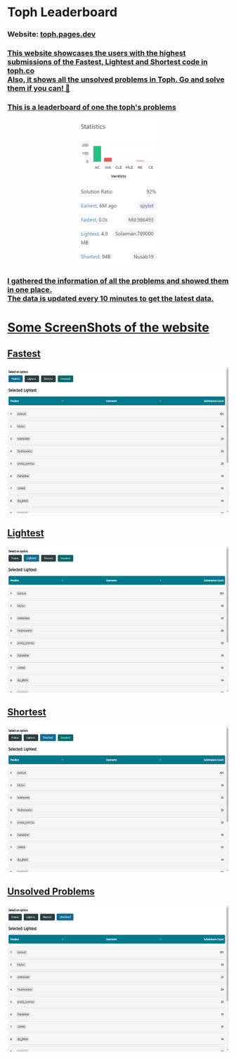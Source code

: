 <h1>Toph Leaderboard</h1>
<h3>Website: <a href="https://toph.pages.dev">toph.pages.dev </h3>
<h3>This website showcases the users with the highest submissions of the Fastest, Lightest and Shortest code in toph.co
  <br> Also, it shows all the unsolved problems in Toph. Go and solve them if you can! 👀
</h3>
<h3>This is a leaderboard of one the toph's problems</h3>
<p align="center">
  <img height="333px" src="https://github.com/Nusab19/Toph-Leaderboard/raw/main/assets/images/ex5.png"
    alt="Toph Submissions" />
</p>
<h3>I gathered the information of all the problems and showed them in one place. <br> The data is updated every 10
  minutes to get the latest data. </h3>
<h1>Some ScreenShots of the website</h1>
<p align="center">
<h2>Fastest</h2>
<img height="333px" src="https://github.com/Nusab19/Toph-Leaderboard/raw/main/assets/images/ex1.png"
  alt="Fastest Toph Submissions" />
<h2>Lightest</h2>
<img height="333px" src="https://github.com/Nusab19/Toph-Leaderboard/raw/main/assets/images/ex2.png"
  alt="Lightest Toph Submissions" />
<h2>Shortest</h2>
<img height="333px" src="https://github.com/Nusab19/Toph-Leaderboard/raw/main/assets/images/ex3.png"
  alt="Shortest Toph Submissions" />
<h2>Unsolved Problems</h2>
<img height="333px" src="https://github.com/Nusab19/Toph-Leaderboard/raw/main/assets/images/ex4.png"
  alt="Unsolved Problems" />
</p>